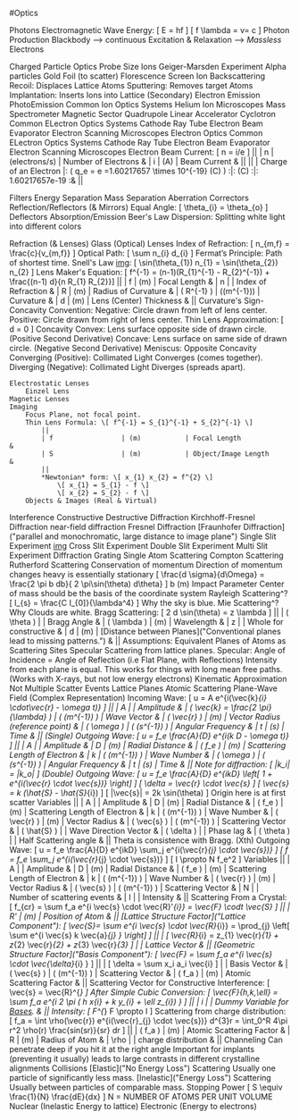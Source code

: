 #Optics

Photons
	Electromagnetic Wave
	Energy: \[ E = hf \]
	\[ f \lambda = v= c \]
	Photon Production
		Blackbody --> continuous
		Excitation & Relaxation --> 
	*Massless*
Electrons

Charged Particle Optics
	Probe Size
	Ions
		Geiger-Marsden Experiment
			Alpha particles
			Gold Foil (to scatter)
			Florescence Screen
		Ion Backscattering
		Recoil: Displaces Lattice Atoms
		Sputtering: Removes target Atoms
		Implantation: Inserts Ions into Lattice
		(Secondary) Electron Emission
		PhotoEmission
	Common Ion Optics Systems
		Helium Ion Microscopes
		Mass Spectrometer
			Magnetic Sector 
			Quadrupole
		Linear Accelerator
		Cyclotron
		Common ELectron Optics Systems
			Cathode Ray Tube
			Electron Beam Evaporator
			Electron Scanning Microscopes
	Electron Optics
		Common ELectron Optics Systems
			Cathode Ray Tube
			Electron Beam Evaporator
			Electron Scanning Microscopes
		Electron Beam Current: \[ n = i/e \]
			||
			| n		| (electrons/s)		| Number of Electrons	&
			| i		| (A)				| Beam Current			&
			||
			||
			| Charge of an Electron					|:	\( q_e = e =1.60217657 \times 10^{-19} (C) \)	:|:		(C)				:|:		1.60217657e-19	:&
			||

Filters
	Energy Separation
	Mass Separation
Aberration Correctors
Reflection/Reflectors (& Mirrors)
	Equal Angle: \[ \theta_{i} = \theta_{o} \]
Deflectors
Absorption/Emission
	Beer's Law
Dispersion: Splitting white light into different colors

Refraction (& Lenses)
	Glass (Optical) Lenses
		Index of Refraction: \[ n_{m,f} = \frac{c}{v_{m,f}} \]
		Optical Path: \[ \sum n_{i} d_{i} \]
			Fermat’s Principle: Path of shortest time. 
		Snell's Law [img](https://upload.wikimedia.org/wikipedia/commons/3/3f/Snells_law2.svg): \[ \sin(\theta_{1}) n_{1} = \sin(\theta_{2}) n_{2}  \]
		Lens Maker's Equation: \[ f^{-1} = (n-1)(R_{1}^{-1} - R_{2}^{-1}) + \frac{(n-1) d}{n R_{1} R_{2}}\]
			||
			| f					| (m)			| Focal Length					&
			| n					|				| Index of Refraction			&
			| R					| (m)			| Radius of Curvature			&
			| \( R^{-1} \)		| \((m^{-1})\)	| Curvature						&
			| d					| (m)			| Lens (Center) Thickness		&
			||
			Curvature's Sign-Concavity Convention:
				Negative: Circle drawn from left of lens center.
				Positive: Circle drawn from right of lens center.
			Thin Lens Approximation: \[ d = 0 \]
		Concavity
			Convex: Lens surface opposite side of drawn circle. (Positive Second Derivative)
			Concave: Lens surface on same side of drawn circle. (Negative Second Derivative)
			Meniscus: Opposite Concavity
		Converging (Positive): Collimated Light Converges (comes together).
		Diverging (Negative): Collimated Light Diverges (spreads apart).
		
	Electrostatic Lenses
		‎Einzel Lens
	Magnetic Lenses
	Imaging
		Focus Plane, not focal point.
		Thin Lens Formula: \[ f^{-1} = S_{1}^{-1} + S_{2}^{-1} \]
			||
			| f					| (m)			| Focal Length					&
			| S					| (m)			| Object/Image Length			&
			||
			*Newtonian* form: \[ x_{1} x_{2} = f^{2} \]
				\[ x_{1} = S_{1} - f \]
				\[ x_{2} = S_{2} - f \]
		Objects & Images (Real & Virtual)
Interference
	Constructive
	Destructive
Diffraction
	Kirchhoff-Fresnel Diffraction
	near-field diffraction
		Fresnel Diffraction
	[Fraunhofer Diffraction]("parallel and monochromatic, large distance to image plane")
		Single Slit Experiment [img](http://hyperphysics.phy-astr.gsu.edu/hbase/phyopt/imgpho/sinslit.gif)
		Cross Slit Experiment
		Double Slit Experiment
		Multi Slit Experiment
		Diffraction Grating
	Single Atom Scattering
	Compton Scattering
	Rutherford Scattering
		Conservation of momentum
		Direction of momentum changes
		heavy is essentially stationary
		\[ \frac{d \sigma}{d\Omega} = \frac{2 \pi b db}{ 2 \pi\sin(\theta) d\theta} \]
		b	(m)		Impact Parameter
	Center of mass should be the basis of the coordinate system
	Rayleigh Scattering^?
		\[ I_{s} = \frac{C I_{0]}{\lambda^4} \]
		Why the sky is blue.
	Mie Scattering^?
		Why Clouds are white.
	Bragg Scattering: \[ 2 d \sin(\theta) = z \lambda \]
		||
		| \( \theta \)		|		| Bragg Angle				&
		| \( \lambda \)		| (m)	| Wavelength				&
		| z					|		| Whole for constructive	&
		| d					| (m)	| [Distance between Planes]("Conventional planes lead to missing patterns.")	&
		||
		Assumptions: 
			Equivalent Planes of Atoms as Scattering Sites
			Specular Scattering from lattice planes.
				Specular: Angle of Incidence = Angle of Reflection 
				(i.e Flat Plane, with Reflections)
			Intensity from each plane is equal. 
				This works for things with long mean free paths.
				(Works with X-rays, but not low energy electrons)
			Kinematic Approximation
				Not Multiple Scatter Events
		Lattice Planes
	Atomic Scattering
		Plane-Wave Field (Complex Representation)
			Incoming Wave: \[ u = A e^{i(\vec{k}_{i} \cdot\vec{r} - \omega t)} \]
				||
				| A										|					| Amplitude							&
				| \( \vec{k} = \frac{2 \pi}{\lambda} \)	| \( (m^{-1}) \)	| Wave Vector						&
				| \( \vec{r} \)							| (m)				| Vector Radius (reference point)	&
				| \( \omega \)							| \( (s^{-1}) \)	| Angular Frequency					&
				| t										| (s)				| Time								&
				||
			(Single) Outgoing Wave: \[ u = f_e \frac{A}{D} e^{i(k D - \omega t)} \]
				||
				| A										|					| Amplitude							&
				| D										| (m)				| Radial Distance					&
				| \( f_e \)								| (m)				| Scattering Length of Electron		&
				| k										| \( (m^{-1}) \)	| Wave Number						&
				| \( \omega \)							| \( (s^{-1}) \)	| Angular Frequency					&
				| t										| (s)				| Time								&
				||
				Note for diffraction: \[ |k_i| = |k_o| \]
			(Double) Outgoing Wave: \[ u = f_e \frac{A}{D} e^{ikD} \left[ 1 + e^{i(\vec{r} \cdot \vec{s})} \right] \]
				\[ \delta = \vec{r} \cdot \vec{s} \]
				\[ \vec{s} = k (\hat{S} - \hat{S}_{i}) \]
				\[ |\vec{s}| = 2k \sin(\theta) \]
				Origin here is at first scatter
				Variables
					||
					| A										|					| Amplitude							&
					| D										| (m)				| Radial Distance					&
					| \( f_e \)								| (m)				| Scattering Length of Electron		&
					| k										| \( (m^{-1}) \)	| Wave Number						&
					| \( \vec{r} \)							| (m)				| Vector Radius						&
					| \( \vec{s} \)							| \( (m^{-1}) \)	| Scattering Vector 				&
					| \( \hat{S} \)							| 					| Wave Direction Vector 			&
					| \( \delta \)							| 					| Phase lag							&
					| \( \theta \)							|					| Half Scattering angle				&
					||
					Theta is consistence with Bragg.
			(Xth) Outgoing Wave: \[ u = f_e \frac{A}{D} e^{ikD} \sum_j e^{i(\vec{r}_{j} \cdot \vec{s})}  \]
				\[ f = f_e \sum_j e^{i(\vec{r}_{j} \cdot \vec{s})}  \]
				\[ I \propto N f_e^2 \]
				Variables
					||
					| A										|					| Amplitude							&
					| D										| (m)				| Radial Distance					&
					| \( f_e \)								| (m)				| Scattering Length of Electron		&
					| k										| \( (m^{-1}) \)	| Wave Number						&
					| \( \vec{r} \)							| (m)				| Vector Radius						&
					| \( \vec{s} \)							| \( (m^{-1}) \)	| Scattering Vector 				&
					| N										| 					| Number of scattering events		&
					| I										| 					| Intensity							&
					||
			Scattering From a Crystal: \[ f_{cr} = \sum f_a e^{i \vec{s} \cdot \vec{R}'_{i}} = \vec{F} \codt \vec{S} \]
				||
				| R'									| (m)				| Position of Atom				&
				||
				[Lattice Structure Factor]("Lattice Component"): \[ \vec{S}= \sum e^{i \vec{s} \cdot \vec{R}_{i}} = \prod_{j} \left[ \sum e^{i \vec{s} k \vec{a}_{j} } \right]  \]
					||
					| \[ \vec{R}_{i} = z_{1} \vec{r}_{1} 		+ z_{2} \vec{r}_{2}			+ z_{3} \vec{r}_{3}		\]							| 					| Lattice Vector				&
					||
				[Geometric Structure Factor]("Basis Component"): \[ \vec{F} = \sum f_a e^{i \vec{s} \cdot \vec{\delta}_{i} } \]
					||
					| \[ \delta = \sum x_i a_i \vec{i} \]		|					| Basis Vector			&
					| \( \vec{s} \)								| \( (m^{-1}) \)	| Scattering Vector 	&
					| \( f_a \)									| (m)				| Atomic Scattering Factor		&
					||
					Scattering Vector for Constructive Interference: \[ \vec{s} = \vec{R}^{*} \]
						After Simple Cubic Conversion: \[ \vec{F}_{h,k,\ell} = \sum f_a e^{i 2 \pi ( h x_{i} + k y_{i} + \ell z_{i}) } \]
							||
							| i		|		| Dummy Variable for [Bases](note.html?SolidStatePhysics.t.md).		&
							||
							Intensity: \[ F^{*} F \propto I \]
			Scattering from charge distribution: \[ f_a = \int \rho(\vec{r}) e^{i(\vec{r}_{j} \cdot \vec{s})} d^{3}r = \int_0^R 4\pi r^2 \rho(r) \frac{sin(sr)}{sr} dr \]
				||
				| \( f_a \)								| (m)			| Atomic Scattering Factor		&
				| R										| (m)			| Radius of Atom				&
				| \rho									| 				| charge distribution			&
				||
Channeling
	Can penetrate deep if you hit it at the right angle
	Important for implants (preventing it usually)
	leads to large contrasts in different crystalline alignments
Collisions
	[Elastic]("No Energy Loss") Scattering
		Usually one particle of significantly less mass.
	[Inelastic]("Energy Loss") Scattering
		Usually between particles of comparable mass.
		Stopping Power \[ S \equiv \frac{1}{N} \frac{dE}{dx} \]
			N = NUMBER OF ATOMS PER UNIT VOLUME 
			Nuclear (Inelastic Energy to lattice)
			Electronic (Energy to electrons)
		